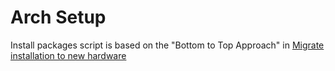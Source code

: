 # Arch Setup

Install packages script is based on the "Bottom to Top Approach" in [Migrate installation to new hardware](https://wiki.archlinux.org/title/migrate_installation_to_new_hardware)
